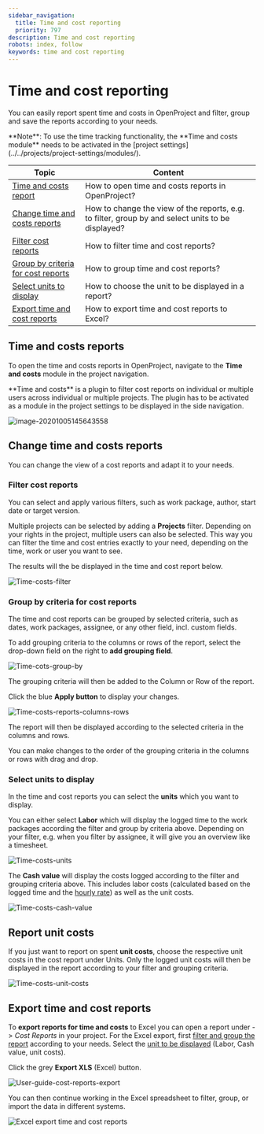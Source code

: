 ```yaml
---
sidebar_navigation:
  title: Time and cost reporting
  priority: 797
description: Time and cost reporting
robots: index, follow
keywords: time and cost reporting
---
```


# Time and cost reporting

You can easily report spent time and costs in OpenProject and filter, group and save the reports according to your needs.

<div class="alert alert-info" role="alert">
**Note**: To use the time tracking functionality, the **Time and costs module** needs to be activated in the [project settings](../../projects/project-settings/modules/).

</div>


| Topic                                                      | Content                                            |
| ------------------------------------------------------------ | ------------------------------------------------------------ |
| [Time and costs report](#time-and-costs-reports)             | How to open time and costs reports in OpenProject?           |
| [Change time and costs reports](#change-time-and-costs-reports) | How to change the view of the reports, e.g. to filter, group by and select units to be displayed? |
| [Filter cost reports](#filter-cost-reports)                  | How to filter time and cost reports?                         |
| [Group by criteria for cost reports](#group-by-criteria-for-cost-reports) | How to group time and cost reports?                          |
| [Select units to display](#select-units-to-display)          | How to choose the unit to be displayed in a report?          |
| [Export time and cost reports](#export-time-and-cost-reports) | How to export time and cost reports to Excel?                |

## Time and costs reports

To open the time and costs reports in OpenProject, navigate to the **Time and costs** module in the project navigation.

<div class="glossary">**Time and costs** is a plugin to filter cost reports on individual or multiple users across individual or multiple projects. The plugin has to be activated as a module in the project settings to be displayed in the side navigation.
</div>

![image-20201005145643558](image-20201005145643558.png)



## Change time and costs reports

You can change the view of a cost reports and adapt it to your needs.

### Filter cost reports

You can select and apply various filters, such as work package, author, start date or target version.

Multiple projects can be selected by adding a **Projects** filter. 
Depending on your rights in the project, multiple users can also be selected. This way you can filter the time and cost entries exactly to your need, depending on the time, work or user you want to see.

The results will the be displayed in the time and cost report below.

![Time-costs-filter](Time-costs-filter.png)

### Group by criteria for cost reports

The time and cost reports can be grouped by selected criteria, such as dates, work packages, assignee, or any other field, incl. custom fields.

To add grouping criteria to the columns or rows of the report, select the drop-down field on the right to **add grouping field**.

![Time-cots-group-by](Time-cots-group-by.png)

The grouping criteria will then be added to the Column or Row of the report. 

Click the blue **Apply button** to display your changes.

![Time-costs-reports-columns-rows](Time-costs-reports-columns-rows.png)

The report will then be displayed according to the selected criteria in the columns and rows.

You can make changes to the order of the grouping criteria in the columns or rows with drag and drop.

### Select units to display

In the time and cost reports you can select the **units** which you want to display.

You can either select **Labor** which will display the logged time to the work packages according the filter and group by criteria above. Depending on your filter, e.g. when you filter by assignee, it will give you an overview like a timesheet.

![Time-costs-units](Time-costs-units-1574773348146.png)

The **Cash value** will display the costs logged according to the filter and grouping criteria above. This includes labor costs (calculated based on the logged time and the [hourly rate](#/cost-tracking/#hourly-rate)) as well as the unit costs.

![Time-costs-cash-value](Time-costs-cash-value.png)

## Report unit costs

If you just want to report on spent **unit costs**, choose the respective unit costs in the cost report under Units. Only the logged unit costs will then be displayed in the report according to your filter and grouping criteria.

![Time-costs-unit-costs](Time-costs-unit-costs.png)

## Export time and cost reports

To **export reports for time and costs** to Excel you can open a report under -> *Cost Reports* in your project. For the Excel export, first [filter and group the report](#group-by-criteria-for-cost-reports) according to your needs. Select the [unit to be displayed](#select-units-to-display) (Labor, Cash value, unit costs).

Click the grey **Export XLS** (Excel) button.

![User-guide-cost-reports-export](User-guide-cost-reports-export.png)

You can then continue working in the Excel spreadsheet to filter, group, or import the data in different systems.

![Excel export time and cost reports](image-20200212131921959.png)
